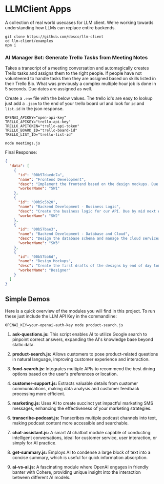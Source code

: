 # LLMClient Apps

A collection of real world usecases for LLM client. We're working towards understanding how LLMs can replace entire backends.

```console
git clone https://github.com/dosco/llm-client
cd llm-client/examples
npm i
```

### AI Manager Bot: Generate Trello Tasks from Meeting Notes

Takes a transcript of a meeting conversation and automagically creates Trello tasks and assigns them to the right people. If people have not volunteered to handle tasks then they are assigned based on skills listed in their Trello Bio. What was previously a complex multiple hour job is done in 5 seconds. Due dates are assigned as well.

Create a `.env` file with the below values. The trello id's are easy to lookup just add a `.json` to the end of your trello board url and look for `id` and `list.id` in the json response.

```console
OPENAI_APIKEY="open-api-key"
TRELLO_APIKEY="trello-api-key"
TRELLO_APITOKEN="trello-api-token"
TRELLO_BOARD_ID="trello-board-id"
TRELLO_LIST_ID="trello-list-id"
```

```console
node meetings.js
```

Final Response:

```json
{
  "data": [
    {
      "id": "00b57daede7a",
      "name": "Frontend Development",
      "desc": "Implement the frontend based on the design mockups. Due by next Friday.",
      "workerName": "SW1"
    },
    {
      "id": "00b5c5b20",
      "name": "Backend Development - Business Logic",
      "desc": "Create the business logic for our API. Due by mid next week.",
      "workerName": "SW2"
    },
    {
      "id": "00b57bae3",
      "name": "Backend Development - Database and Cloud",
      "desc": "Design the database schema and manage the cloud services. Due by Tuesday next week.",
      "workerName": "SW3"
    },
    {
      "id": "00b57bb6d",
      "name": "Design Mockups",
      "desc": "Create the first drafts of the designs by end of day tomorrow and finalize them by Wednesday.",
      "workerName": "Designer"
    }
  ]
}
```

## Simple Demos

Here is a quick overview of the modules you will find in this project. To run these just include the LLM API Key in the commandline:

```shell
OPENAI_KEY=your-openai-auth-key node product-search.js
```

1. **ask-questions.js:** This script enables AI to utilize Google search to pinpoint correct answers, expanding the AI's knowledge base beyond static data.

2. **product-search.js:** Allows customers to pose product-related questions in natural language, improving customer experience and interaction.

3. **food-search.js:** Integrates multiple APIs to recommend the best dining options based on the user's preferences or location.

4. **customer-support.js:** Extracts valuable details from customer communications, making data analysis and customer feedback processing more efficient.

5. **marketing.js:** Uses AI to create succinct yet impactful marketing SMS messages, enhancing the effectiveness of your marketing strategies.

6. **transcribe-podcast.js:** Transcribes multiple podcast channels into text, making podcast content more accessible and searchable.

7. **chat-assistant.js:** A smart AI chatbot module capable of conducting intelligent conversations, ideal for customer service, user interaction, or simply for AI practice.

8. **get-summary.js:** Employs AI to condense a large block of text into a concise summary, which is useful for quick information absorption.

9. **ai-vs-ai.js:** A fascinating module where OpenAI engages in friendly banter with Cohere, providing unique insight into the interaction between different AI models.
